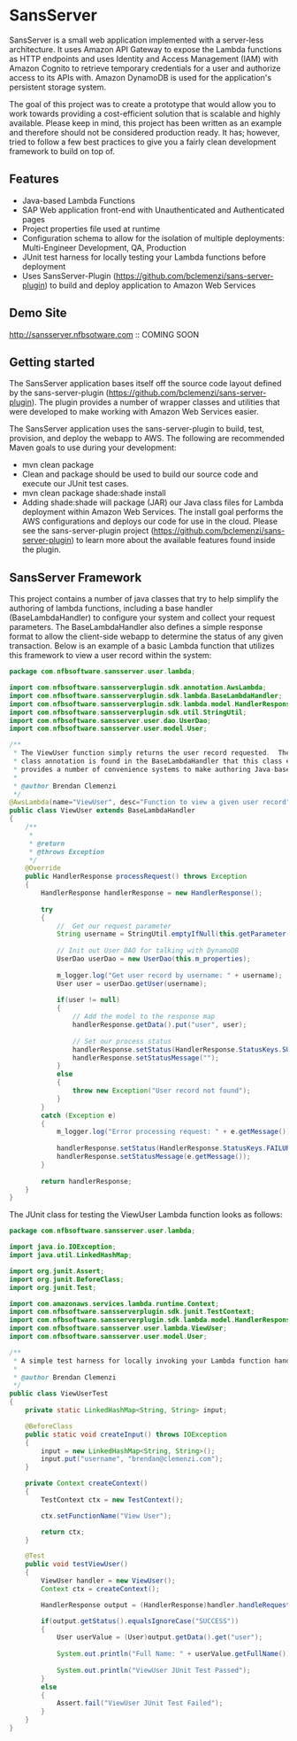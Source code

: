 SansServer
==============

SansServer is a small web application implemented with a server-less architecture. It uses Amazon API Gateway to expose the Lambda functions as HTTP endpoints and uses Identity and Access Management (IAM) with Amazon Cognito to retrieve temporary credentials for a user and authorize access to its APIs with.  Amazon DynamoDB is used for the application's persistent storage system.

The goal of this project was to create a prototype that would allow you to work towards providing a cost-efficient solution that is scalable and highly available.  Please keep in mind, this project has been written as an example and therefore should not be considered production ready.  It has; however, tried to follow a few best practices to give you a fairly clean development framework to build on top of.

Features
--------

  * Java-based Lambda Functions
  * SAP Web application front-end with Unauthenticated and Authenticated pages
  * Project properties file used at runtime
  * Configuration schema to allow for the isolation of multiple deployments:  Multi-Engineer Development, QA, Production
  * JUnit test harness for locally testing your Lambda functions before deployment
  * Uses SansServer-Plugin (https://github.com/bclemenzi/sans-server-plugin) to build and deploy application to Amazon Web Services
  
Demo Site
---------------
http://sansserver.nfbsotware.com :: COMING SOON

Getting started
---------------
The SansServer application bases itself off the source code layout defined by the sans-server-plugin (https://github.com/bclemenzi/sans-server-plugin).  The plugin provides a number of wrapper classes and utilities that were developed to make working with Amazon Web Services easier.

The SansServer application uses the sans-server-plugin to build, test, provision, and deploy the webapp to AWS.  The following are recommended Maven goals to use during your development:

 * mvn clean package
  * Clean and package should be used to build our source code and execute our JUnit test cases.
 * mvn clean package shade:shade install
  * Adding shade:shade will package (JAR) our Java class files for Lambda deployment within Amazon Web Services.  The install goal performs the AWS configurations and deploys our code for use in the cloud.  Please see the sans-server-plugin project (https://github.com/bclemenzi/sans-server-plugin) to learn more about the available features found inside the plugin.

SansServer Framework
---------------
This project contains a number of java classes that try to help simplify the authoring of lambda functions, including a base handler (BaseLambdaHandler) to configure your system and collect your request parameters.  The BaseLambdaHandler also defines a simple response format to allow the client-side webapp to determine the status of any given transaction.  Below is an example of a basic Lambda function that utilizes this framework to view a user record within the system:

```java
package com.nfbsoftware.sansserver.user.lambda;

import com.nfbsoftware.sansserverplugin.sdk.annotation.AwsLambda;
import com.nfbsoftware.sansserverplugin.sdk.lambda.BaseLambdaHandler;
import com.nfbsoftware.sansserverplugin.sdk.lambda.model.HandlerResponse;
import com.nfbsoftware.sansserverplugin.sdk.util.StringUtil;
import com.nfbsoftware.sansserver.user.dao.UserDao;
import com.nfbsoftware.sansserver.user.model.User;

/**
 * The ViewUser function simply returns the user record requested.  The defined "handlerMethod" within the 
 * class annotation is found in the BaseLambdaHandler that this class extends.  The BaseLambdaHandler class 
 * provides a number of convenience systems to make authoring Java-base Lambda functions easier.
 * 
 * @author Brendan Clemenzi
 */
@AwsLambda(name="ViewUser", desc="Function to view a given user record", handlerMethod="handleRequest")
public class ViewUser extends BaseLambdaHandler
{
    /**
     * 
     * @return
     * @throws Exception
     */
    @Override
    public HandlerResponse processRequest() throws Exception
    {
        HandlerResponse handlerResponse = new HandlerResponse();
        
        try
        {
        	//  Get our request parameter
            String username = StringUtil.emptyIfNull(this.getParameter("username"));
            
            // Init out User DAO for talking with DynamoDB
            UserDao userDao = new UserDao(this.m_properties);
            
            m_logger.log("Get user record by username: " + username);
            User user = userDao.getUser(username);
            
            if(user != null)
            {
                // Add the model to the response map
                handlerResponse.getData().put("user", user);
                
                // Set our process status
                handlerResponse.setStatus(HandlerResponse.StatusKeys.SUCCESS);
                handlerResponse.setStatusMessage("");
            }
            else
            {
                throw new Exception("User record not found");
            }
        }
        catch (Exception e)
        {
            m_logger.log("Error processing request: " + e.getMessage());
            
            handlerResponse.setStatus(HandlerResponse.StatusKeys.FAILURE);
            handlerResponse.setStatusMessage(e.getMessage());
        }
        
        return handlerResponse;
    }
}
```

The JUnit class for testing the ViewUser Lambda function looks as follows:

```java
package com.nfbsoftware.sansserver.user.lambda;

import java.io.IOException;
import java.util.LinkedHashMap;

import org.junit.Assert;
import org.junit.BeforeClass;
import org.junit.Test;

import com.amazonaws.services.lambda.runtime.Context;
import com.nfbsoftware.sansserverplugin.sdk.junit.TestContext;
import com.nfbsoftware.sansserverplugin.sdk.lambda.model.HandlerResponse;
import com.nfbsoftware.sansserver.user.lambda.ViewUser;
import com.nfbsoftware.sansserver.user.model.User;

/**
 * A simple test harness for locally invoking your Lambda function handler.
 * 
 * @author Brendan Clemenzi
 */
public class ViewUserTest
{
    private static LinkedHashMap<String, String> input;

    @BeforeClass
    public static void createInput() throws IOException
    {
        input = new LinkedHashMap<String, String>();
        input.put("username", "brendan@clemenzi.com");
    }

    private Context createContext()
    {
        TestContext ctx = new TestContext();

        ctx.setFunctionName("View User");

        return ctx;
    }

    @Test
    public void testViewUser()
    {
        ViewUser handler = new ViewUser();
        Context ctx = createContext();

        HandlerResponse output = (HandlerResponse)handler.handleRequest(input, ctx);

        if(output.getStatus().equalsIgnoreCase("SUCCESS")) 
        {
            User userValue = (User)output.getData().get("user");
            
            System.out.println("Full Name: " + userValue.getFullName());
            
            System.out.println("ViewUser JUnit Test Passed");
        }
        else
        {
            Assert.fail("ViewUser JUnit Test Failed");
        }
    }
}
```


